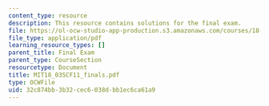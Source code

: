 ```yaml
---
content_type: resource
description: This resource contains solutions for the final exam.
file: https://ol-ocw-studio-app-production.s3.amazonaws.com/courses/18-03sc-differential-equations-fall-2011/32c874bb3b32cec6038dbb1ec6ca61a9_MIT18_03SCF11_finals.pdf
file_type: application/pdf
learning_resource_types: []
parent_title: Final Exam
parent_type: CourseSection
resourcetype: Document
title: MIT18_03SCF11_finals.pdf
type: OCWFile
uid: 32c874bb-3b32-cec6-038d-bb1ec6ca61a9
---
```

